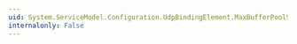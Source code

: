 ```yaml
---
uid: System.ServiceModel.Configuration.UdpBindingElement.MaxBufferPoolSize
internalonly: False
---
```

